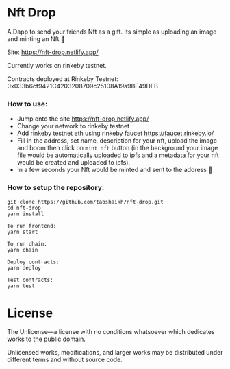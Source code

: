 # Nft Drop
A Dapp to send your friends Nft as a gift. Its simple as uploading an image and minting an Nft 🚀

Site: https://nft-drop.netlify.app/

Currently works on rinkeby testnet.

Contracts deployed at Rinkeby Testnet: 0x033b6cf9421C4203208709c25108A19a9BF49DFB

### How to use:
- Jump onto the site https://nft-drop.netlify.app/
- Change your network to rinkeby testnet
- Add rinkeby testnet eth using rinkeby faucet https://faucet.rinkeby.io/
- Fill in the address, set name, description for your nft, upload the image and boom then click on `mint nft` button (in the background your image file would be automatically uploaded to ipfs and a metadata for your nft would be created and uploaded to ipfs).
- In a few seconds your Nft would be minted and sent to the address 🎉

### How to setup the repository:
```
git clone https://github.com/tabshaikh/nft-drop.git
cd nft-drop
yarn install

To run frontend:
yarn start

To run chain:
yarn chain

Deploy contracts:
yarn deploy

Test contracts:
yarn test

```

# License
The Unlicense—a license with no conditions whatsoever which dedicates works to the public domain.

Unlicensed works, modifications, and larger works may be distributed under different terms and without source code.
